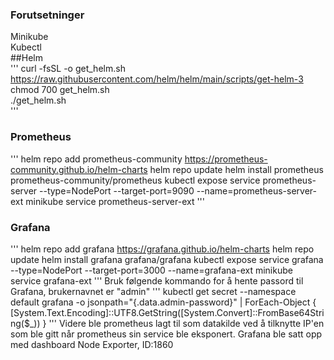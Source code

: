 ### Forutsetninger <br />
Minikube <br />
Kubectl  <br />
##Helm <br />
'''
curl -fsSL -o get_helm.sh https://raw.githubusercontent.com/helm/helm/main/scripts/get-helm-3 <br />
chmod 700 get_helm.sh <br />
./get_helm.sh <br />
'''
### Prometheus
'''
helm repo add prometheus-community https://prometheus-community.github.io/helm-charts
helm repo update
helm install prometheus prometheus-community/prometheus
kubectl expose service prometheus-server --type=NodePort --target-port=9090 --name=prometheus-server-ext
minikube service prometheus-server-ext
'''
### Grafana
'''
helm repo add grafana https://grafana.github.io/helm-charts 
helm repo update
helm install grafana grafana/grafana
kubectl expose service grafana --type=NodePort --target-port=3000 --name=grafana-ext
minikube service grafana-ext
'''
Bruk følgende kommando for å hente passord til Grafana, brukernavnet er "admin"
'''
kubectl get secret --namespace default grafana -o jsonpath="{.data.admin-password}" | ForEach-Object { [System.Text.Encoding]::UTF8.GetString([System.Convert]::FromBase64String($_)) }
'''
Videre ble prometheus lagt til som datakilde ved å tilknytte IP'en som ble gitt når prometheus sin service ble eksponert.
Grafana ble satt opp med dashboard Node Exporter, ID:1860
